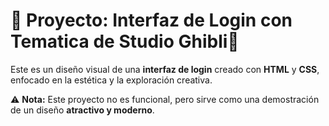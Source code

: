 # 🌟 Proyecto: Interfaz de Login con Tematica de Studio Ghibli🌟

Este es un diseño visual de una **interfaz de login** creado con **HTML** y **CSS**, enfocado en la estética y la exploración creativa.  

⚠️ **Nota:** Este proyecto no es funcional, pero sirve como una demostración de un diseño **atractivo y moderno**.
